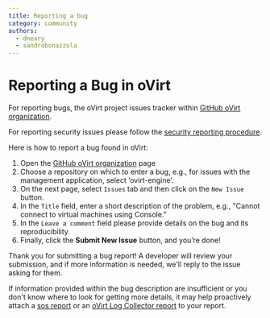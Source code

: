 ```yaml
---
title: Reporting a bug
category: community
authors:
  - dneary
  - sandrobonazzola
---
```


# Reporting a Bug in oVirt

For reporting bugs, the oVirt project issues tracker within [GitHub oVirt organization](https://github.com/oVirt).

For reporting security issues please follow the [security reporting procedure](/community/security.html).

Here is how to report a bug found in oVirt:

1. Open the [GitHub oVirt organization](https://github.com/oVirt) page
2. Choose a repository on which to enter a bug, e.g., for issues with the management application, select ‘ovirt-engine’.
3. On the next page, select `Issues` tab and then click on the `New Issue` button.
4. In the `Title` field, enter a short description of the problem, e.g., "Cannot connect to virtual machines using Console."
5. In the `Leave a comment` field please provide details on the bug and its reproducibility.
6. Finally, click the **Submit New Issue** button, and you’re done!

Thank you for submitting a bug report!
A developer will review your submission, and if more information is needed, we'll reply to the issue asking for them.

If information provided within the bug description are insufficient or you don't know where to look for getting more details,
it may help proactively attach a [sos report](https://github.com/sosreport/sos/wiki) or
an [oVirt Log Collector report](/documentation/administration_guide/#sect-The_Log_Collector_Tool)
to your report.
